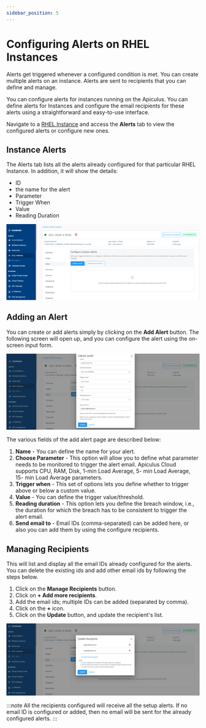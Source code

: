 ```yaml
---
sidebar_position: 5
---
```

# Configuring Alerts on RHEL Instances

Alerts get triggered whenever a configured condition is met. You can create multiple alerts on an instance. Alerts are sent to recipients that you can define and manage.

You can configure alerts for instances running on the Apiculus. You can define alerts for Instances and configure the email recipients for these alerts using a straightforward and easy-to-use interface.

Navigate to a [RHEL Instance](AboutRHELInstances.md) and access the **Alerts** tab to view the configured alerts or configure new ones.
## Instance Alerts

The Alerts tab lists all the alerts already configured for that particular RHEL Instance. In addition, it will show the details:
- ID
- the name for the alert
- Parameter
- Trigger When
- Value
- Reading Duration

![Configuring Alerts on RHEL Instances](img/ConfiguringAlerts1.png)

## Adding an Alert

You can create or add alerts simply by clicking on the **Add Alert** button. The following screen will open up, and you can configure the alert using the on-screen input form.

![Configuring Alerts on Linux Instances](img/ConfiguringAlerts2.png)

The various fields of the add alert page are described below:

1. **Name** - You can define the name for your alert.
2. **Choose Parameter** - This option will allow you to define what parameter needs to be monitored to trigger the alert email. Apiculus Cloud supports CPU, RAM, Disk, 1-min Load Average, 5- min Load Average, 15- min Load Average parameters.
3. **Trigger when** - This set of options lets you define whether to trigger above or below a custom value.
4. **Value** - You can define the trigger value/threshold.
5. **Reading duration** - This option lets you define the breach window, i.e., the duration for which the breach has to be consistent to trigger the alert email.
6. **Send email to** - Email IDs (comma-separated) can be added here, or also you can add them by using the configure recipients.

## Managing Recipients

This will list and display all the email IDs already configured for the alerts. You can delete the existing ids and add other email ids by following the steps below.

1. Click on the **Manage Recipients** button.
2. Click on **+ Add more recipients**.
3. Add the email ids; multiple IDs can be added (separated by comma).
4. Click on the **+** icon.
5. Click on the **Update** button, and update the recipient's list.

![Configuring Alerts on Linux Instances](img/ConfiguringAlerts3.png)

:::note
All the recipients configured will receive all the setup alerts. If no email ID is configured or added, then no email will be sent for the already configured alerts.
:::




